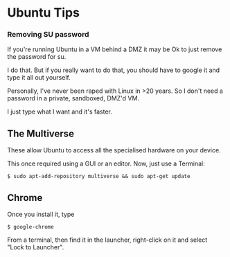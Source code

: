 # Ubuntu Tips

### Removing SU password

If you're running Ubuntu in a VM behind a DMZ it may be Ok to just remove the password for su.

I do that. But if you really want to do that, you should have to google it and type it all out yourself.

Personally, I've never been raped with Linux in >20 years. So I don't need a password in a private, sandboxed, DMZ'd VM.

I just type what I want and it's faster.

## The Multiverse

These allow Ubuntu to access all the specialised hardware on your device.

This once required using a GUI or an editor. Now, just use a Terminal:

	$ sudo apt-add-repository multiverse && sudo apt-get update
	
## Chrome

Once you install it, type

	$ google-chrome
	
From a terminal, then find it in the launcher, right-click on it and select "Lock to Launcher".


	


